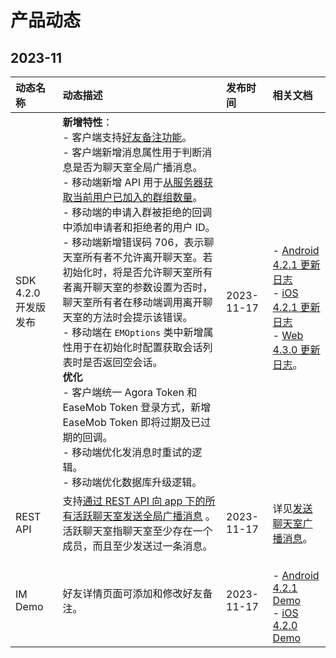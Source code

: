 # 产品动态


## 2023-11

| 动态名称   | 动态描述 | 发布时间       | 相关文档          |
| :----- | :------- | :---------------- | :---------------- |
| SDK 4.2.0 开发版发布 | **新增特性**：<br/> - 客户端支持[好友备注功能](/document/android/releasenote.html)。<br/> - 客户端新增消息属性用于判断消息是否为聊天室全局广播消息。<br/> - 移动端新增 API 用于[从服务器获取当前用户已加入的群组数量](/document/android/group_manage.html#查询当前用户已加入的群组数量)。<br/> - 移动端的申请入群被拒绝的回调中添加申请者和拒绝者的用户 ID。<br/> - 移动端新增错误码 706，表示聊天室所有者不允许离开聊天室。若初始化时，将是否允许聊天室所有者离开聊天室的参数设置为否时，聊天室所有者在移动端调用离开聊天室的方法时会提示该错误。<br/> - 移动端在 `EMOptions` 类中新增属性用于在初始化时配置获取会话列表时是否返回空会话。<br/> **优化** <br/> - 客户端统一 Agora Token 和 EaseMob Token 登录方式，新增 EaseMob Token 即将过期及已过期的回调。<br/> - 移动端优化发消息时重试的逻辑。<br/> - 移动端优化数据库升级逻辑。| 2023-11-17  | <br/> - [Android 4.2.1 更新日志](/document/android/releasenote.html)<br/> - [iOS 4.2.1 更新日志](/document/ios/releasenote.html)<br/> - [Web 4.3.0 更新日志](/document/web/releasenote.html)。  |
| REST API    | 支持[通过 REST API 向 app 下的所有活跃聊天室发送全局广播消息](/document/server-side/message_chatroom.html#发送聊天室全局广播消息) 。活跃聊天室指聊天室至少存在一个成员，而且至少发送过一条消息。| 2023-11-17  | 详见[发送聊天室广播消息](/document/server-side/message_chatroom.html#发送聊天室全局广播消息)。  |
| IM Demo   | 好友详情页面可添加和修改好友备注。 | 2023-11-17       | <br/> - [Android 4.2.1 Demo](https://www.easemob.com/download/demo) <br/> - [iOS 4.2.0 Demo](https://www.easemob.com/download/demo)        |